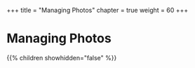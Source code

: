 +++
title = "Managing Photos"
chapter = true
weight = 60
+++

# Managing Photos

{{% children showhidden="false" %}}


